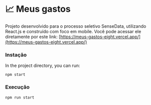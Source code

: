 # 📈 Meus gastos

Projeto desenvolvido para o processo seletivo SenseData, utilizando React.js e construído com foco em mobile. Você pode acessar ele diretamente por este link: [https://meus-gastos-eight.vercel.app/](https://meus-gastos-eight.vercel.app/)

### Instação

In the project directory, you can run:

```
npm start
```

### Execução

```
npm run start
```
